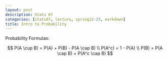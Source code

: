 ```yaml
---
layout: post
description: Stats 67
categories: [stats67, lecture, spring22-23, markdown]
title: Intro to Probability
---
```


Probability Formulas:

$$
P(A \cup B) = P(A) + P(B) - P(A \cap B) \\
P(A^c) = 1 - P(A) \\
P(B) = P(A \cap B) + P(A^c \cap B)
$$